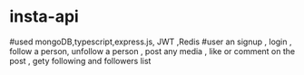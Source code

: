# insta-api
#used mongoDB,typescript,express.js, JWT ,Redis
#user an signup , login , follow a person, unfollow a person , post any media , like or comment on the post , gety following and followers list 

